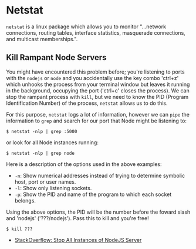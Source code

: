 # Netstat

`netstat` is a linux package which allows you to monitor "...network connections, routing tables, interface statistics, masquerade connections, and multicast memberships.".

## Kill Rampant Node Servers

You might have encountered this problem before; you're listening to ports with the `nodejs` or `node` and you accidentally use the key combo 'ctrl+z' which unhooks the process from your terminal window but leaves it running in the background, occupying the port ('ctrl+c' closes the process). We can stop the rampant process with `kill`, but we need to know the PID (Program Identification Number) of the process, `netstat` allows us to do this.

For this purpose, `netstat` logs a lot of information, however we can `pipe` the information to `grep` and search for our port that Node might be listening to:

```
$ netstat -nlp | grep :5000
```

or look for all Node instances running:

```
$ netstat -nlp | grep node
```

Here is a description of the options used in the above examples:
- `-n`: Show numerical addresses instead of trying to determine symbolic host, port or user names.
- `-l`: Show only listening sockets.
- `-p`: Show the PID and name of the program to which each socket belongs.

Using the above options, the PID will be the number before the foward slash and 'nodejs' ('???/nodejs'). Pass this to kill and you're free!

```
$ kill ???
```

- [StackOverflow: Stop All Instances of NodeJS Server](https://stackoverflow.com/questions/14790910/stop-all-instances-of-node-js-server)
